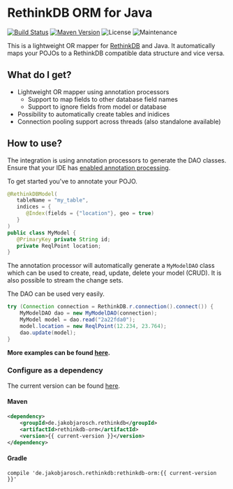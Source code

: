 # RethinkDB ORM for Java

[![Build Status](https://img.shields.io/travis/foxylion/rethinkdb-orm-java/master.svg?style=flat-square)](https://travis-ci.org/foxylion/rethinkdb-orm-java)
[![Maven Version](https://img.shields.io/maven-central/v/de.jakobjarosch.rethinkdb/rethinkdb-orm.svg?style=flat-square)](https://search.maven.org/#search%7Cga%7C1%7Cg%3A%22de.jakobjarosch.rethinkdb%22)
![License](https://img.shields.io/badge/license-Apache%202.0-blue.svg?style=flat-square)
![Maintenance](https://img.shields.io/maintenance/yes/2016.svg?style=flat-square)

This is a lightweight OR mapper for [RethinkDB](https://www.rethinkdb.com/) and Java.
It automatically maps your POJOs to a RethinkDB compatible data structure and vice versa.

## What do I get?

- Lightweight OR mapper using annotation processors
  - Support to map fields to other database field names
  - Support to ignore fields from model or database
- Possibility to automatically create tables and inidices
- Connection pooling support across threads (also standalone available)

## How to use?

The integration is using annotation processors to generate the DAO classes.
Ensure that your IDE has [enabled annotation processing](https://immutables.github.io/apt.html).

To get started you've to annotate your POJO.

```java
@RethinkDBModel(
   tableName = "my_table",
   indices = {
      @Index(fields = {"location"}, geo = true)
   }
)
public class MyModel {
   @PrimaryKey private String id;
   private ReqlPoint location;
}
```

The annotation processor will automatically generate a `MyModelDAO` class which
can be used to create, read, update, delete your model (CRUD). It is also possible
to stream the change sets.

The DAO can be used very easily.

```java
try (Connection connection = RethinkDB.r.connection().connect()) {
    MyModelDAO dao = new MyModelDAO(connection);
    MyModel model = dao.read("2a22fda0");
    model.location = new ReqlPoint(12.234, 23.764);
    dao.update(model);
}
```

**More examples can be found [here](rethinkdb-orm-samples/src/main/java/EntryPoint.java).**

### Configure as a dependency

The current version can be found [here](https://github.com/foxylion/rethinkdb-orm-java/releases).

#### Maven
```xml
<dependency>
    <groupId>de.jakobjarosch.rethinkdb</groupId>
    <artifactId>rethinkdb-orm</artifactId>
    <version>{{ current-version }}</version>
</dependency>
```

#### Gradle
```
compile 'de.jakobjarosch.rethinkdb:rethinkdb-orm:{{ current-version }}'
```
